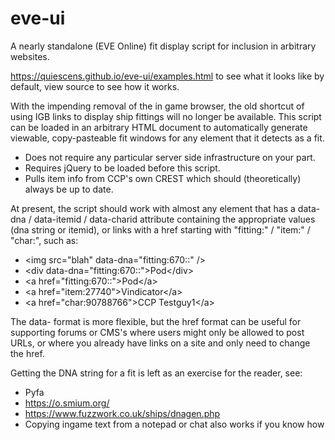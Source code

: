 # eve-ui
A nearly standalone (EVE Online) fit display script for inclusion in arbitrary websites.

https://quiescens.github.io/eve-ui/examples.html to see what it looks like by default, view source to see how it works.

With the impending removal of the in game browser, the old shortcut of using IGB links to display ship fittings will no longer be available. 
This script can be loaded in an arbitrary HTML document to automatically generate viewable, copy-pasteable fit windows for any element that it detects as a fit.

* Does not require any particular server side infrastructure on your part.
* Requires jQuery to be loaded before this script.
* Pulls item info from CCP's own CREST which should (theoretically) always be up to date.

At present, the script should work with almost any element that has a data-dna / data-itemid / data-charid attribute containing the appropriate values (dna string or itemid), or links with a href starting with "fitting:" / "item:" / "char:", such as:
* \<img src="blah" data-dna="fitting:670::" />
* \<div data-dna="fitting:670::">Pod\</div>
* \<a href="fitting:670::">Pod\</a>
* \<a href="item:27740">Vindicator\</a>
* \<a href="char:90788766">CCP Testguy1\</a>

The data- format is more flexible, but the href format can be useful for supporting forums or CMS's where users might only be allowed to post URLs, or where you already have links on a site and only need to change the href.

Getting the DNA string for a fit is left as an exercise for the reader, see:
* Pyfa
* https://o.smium.org/
* https://www.fuzzwork.co.uk/ships/dnagen.php
* Copying ingame text from a notepad or chat also works if you know how
